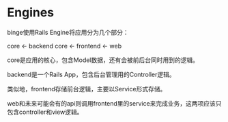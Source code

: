 Engines
=======

binge使用Rails Engine将应用分为几个部分：

core <- backend
core <- frontend <- web

core是应用的核心，包含Model数据，还有会被前后台同时用到的逻辑。

backend是一个Rails App，包含后台管理用的Controller逻辑。

类似地，frontend存储前台逻辑，主要以Service形式存储。

web和未来可能会有的api则调用frontend里的service来完成业务，这两项应该只包含controller和view逻辑。